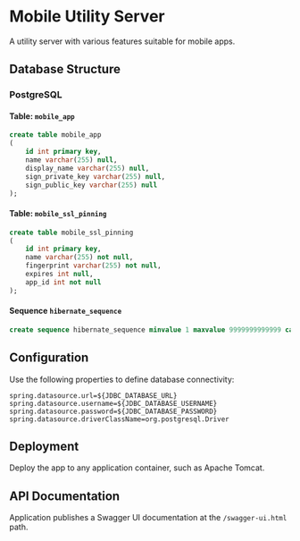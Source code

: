 # Mobile Utility Server

A utility server with various features suitable for mobile apps.

## Database Structure

### PostgreSQL

#### Table: `mobile_app`

```sql
create table mobile_app
(
    id int primary key,
    name varchar(255) null,
    display_name varchar(255) null,
    sign_private_key varchar(255) null,
    sign_public_key varchar(255) null
);
```

#### Table: `mobile_ssl_pinning`

```sql
create table mobile_ssl_pinning
(
    id int primary key,
    name varchar(255) not null,
    fingerprint varchar(255) not null,
    expires int null,
    app_id int not null
);
```

#### Sequence `hibernate_sequence`

```sql
create sequence hibernate_sequence minvalue 1 maxvalue 9999999999999 cache 20;
```

## Configuration

Use the following properties to define database connectivity:

```
spring.datasource.url=${JDBC_DATABASE_URL}
spring.datasource.username=${JDBC_DATABASE_USERNAME}
spring.datasource.password=${JDBC_DATABASE_PASSWORD}
spring.datasource.driverClassName=org.postgresql.Driver
```

## Deployment

Deploy the app to any application container, such as Apache Tomcat.

## API Documentation

Application publishes a Swagger UI documentation at the `/swagger-ui.html` path. 

